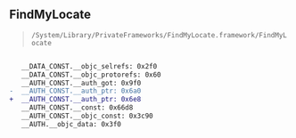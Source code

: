 ## FindMyLocate

> `/System/Library/PrivateFrameworks/FindMyLocate.framework/FindMyLocate`

```diff

   __DATA_CONST.__objc_selrefs: 0x2f0
   __DATA_CONST.__objc_protorefs: 0x60
   __AUTH_CONST.__auth_got: 0x9f0
-  __AUTH_CONST.__auth_ptr: 0x6a0
+  __AUTH_CONST.__auth_ptr: 0x6e8
   __AUTH_CONST.__const: 0x66d8
   __AUTH_CONST.__objc_const: 0x3c90
   __AUTH.__objc_data: 0x3f0

```
